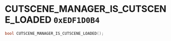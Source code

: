 # CUTSCENE_MANAGER_IS_CUTSCENE_LOADED `0xEDF1D0B4`

```cpp
bool CUTSCENE_MANAGER_IS_CUTSCENE_LOADED();
```